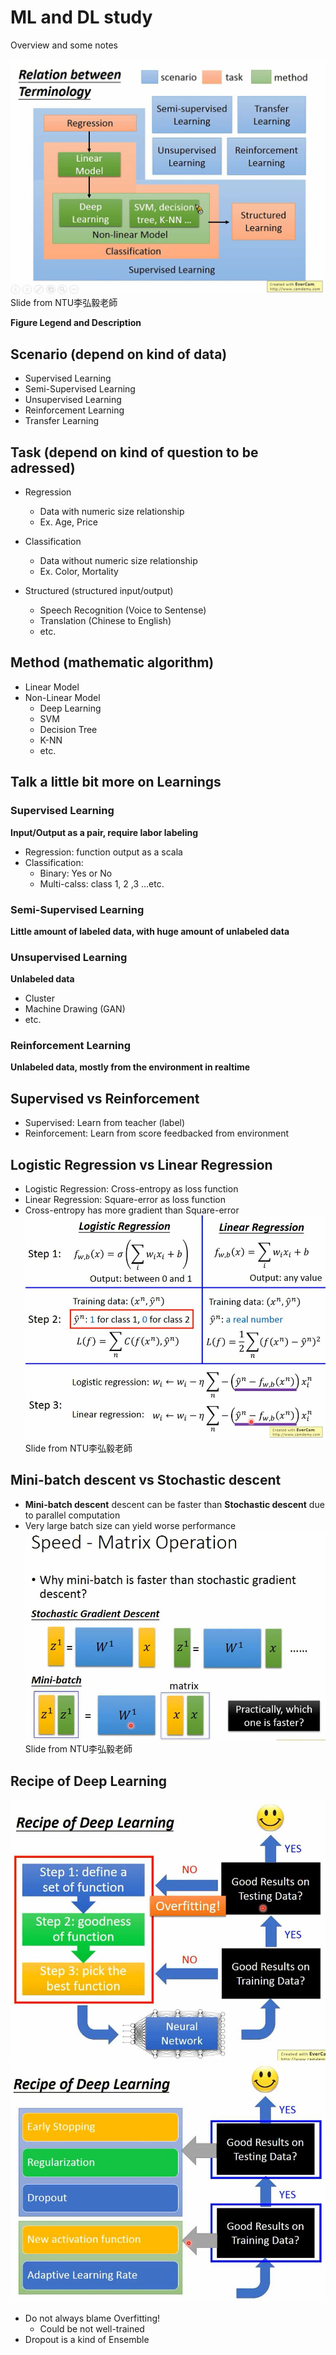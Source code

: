 # ML and DL study

Overview and some notes

![Relation_between_Terminology](https://raw.githubusercontent.com/lennox0909/ML_and_DL_basic/master/slides/ML_Relation_between_Terminology.jpg)
Slide from NTU李弘毅老師

**Figure Legend and Description**

## Scenario (depend on kind of data)
* Supervised Learning
* Semi-Supervised Learning
* Unsupervised Learning
* Reinforcement Learning
* Transfer Learning

## Task (depend on kind of question to be adressed)
* Regression
  * Data with numeric size relationship
  * Ex. Age, Price

* Classification
  * Data without numeric size relationship
  * Ex. Color, Mortality

* Structured (structured input/output)
   * Speech Recognition (Voice to Sentense)
   * Translation (Chinese to English)
   * etc.

## Method (mathematic algorithm)
* Linear Model
* Non-Linear Model
  * Deep Learning
  * SVM
  * Decision Tree
  * K-NN
  * etc.

## Talk a little bit more on Learnings
### Supervised Learning
**Input/Output as a pair, require labor labeling**
* Regression: function output as a scala
* Classification:
  * Binary: Yes or No
  * Multi-calss: class 1, 2 ,3 ...etc.

### Semi-Supervised Learning
**Little amount of labeled data, with huge amount of unlabeled data**

### Unsupervised Learning
**Unlabeled data**
* Cluster
* Machine Drawing (GAN)
* etc.

### Reinforcement Learning
**Unlabeled data, mostly from the environment in realtime**

## Supervised vs Reinforcement
* Supervised: Learn from teacher (label)
* Reinforcement: Learn from score feedbacked from environment

## Logistic Regression vs Linear Regression
* Logistic Regression: Cross-entropy as loss function
* Linear Regression: Square-error as loss function
* Cross-entropy has more gradient than Square-error
![Logistic_vs_Linear_Regression](https://raw.githubusercontent.com/lennox0909/ML_and_DL_basic/master/slides/Logistic_vs_Linear_Regression.JPG)
Slide from NTU李弘毅老師

## Mini-batch descent vs Stochastic descent
* **Mini-batch descent** descent can be faster than **Stochastic descent** due to parallel computation
* Very large batch size can yield worse performance
![mini_batch_vs_stochastic_descent](https://raw.githubusercontent.com/lennox0909/ML_and_DL_basic/master/slides/mini_batch_vs_stochastic_descent.JPG)
Slide from NTU李弘毅老師

## Recipe of Deep Learning
![](https://raw.githubusercontent.com/lennox0909/ML_and_DL_basic/master/slides/recipe_of_deep_learning_1.JPG)
![](https://raw.githubusercontent.com/lennox0909/ML_and_DL_basic/master/slides/recipe_of_deep_learning_2.JPG)
* Do not always blame Overfitting!
  * Could be not well-trained
* Dropout is a kind of Ensemble






